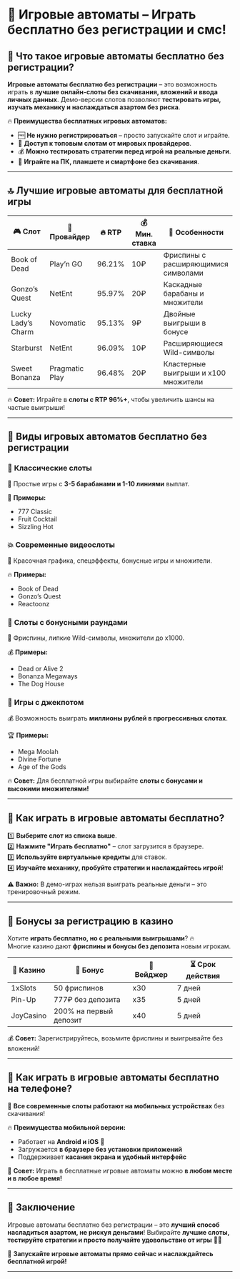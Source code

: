 # 🎰 Игровые автоматы – Играть бесплатно без регистрации и смс!  

## 🎯 Что такое игровые автоматы бесплатно без регистрации?  

**Игровые автоматы бесплатно без регистрации** – это возможность играть в **лучшие онлайн-слоты без скачивания, вложений и ввода личных данных**. Демо-версии слотов позволяют **тестировать игры, изучать механику и наслаждаться азартом без риска**.  

🔥 **Преимущества бесплатных игровых автоматов:**  
- 🆓 **Не нужно регистрироваться** – просто запускайте слот и играйте.  
- 🎰 **Доступ к топовым слотам от мировых провайдеров**.  
- 💰 **Можно тестировать стратегии перед игрой на реальные деньги**.  
- 📱 **Играйте на ПК, планшете и смартфоне без скачивания**.  

---

## 🔝 Лучшие игровые автоматы для бесплатной игры  

| 🎮 Слот | 🏢 Провайдер | 🔥 RTP | 💰 Мин. ставка | 🚀 Особенности |
|--------|-------------|-------|-------------|------------------|
| Book of Dead | Play’n GO | 96.21% | 10₽ | Фриспины с расширяющимися символами |
| Gonzo’s Quest | NetEnt | 95.97% | 20₽ | Каскадные барабаны и множители |
| Lucky Lady’s Charm | Novomatic | 95.13% | 9₽ | Двойные выигрыши в бонусе |
| Starburst | NetEnt | 96.09% | 10₽ | Расширяющиеся Wild-символы |
| Sweet Bonanza | Pragmatic Play | 96.48% | 20₽ | Кластерные выигрыши и x100 множители |

🔥 **Совет:** Играйте в **слоты с RTP 96%+**, чтобы увеличить шансы на частые выигрыши!  

---

## 🎰 Виды игровых автоматов бесплатно без регистрации  

### 🎡 **Классические слоты**  
🎲 Простые игры с **3-5 барабанами и 1-10 линиями** выплат.  

💎 **Примеры:**  
- 777 Classic  
- Fruit Cocktail  
- Sizzling Hot  

### 💥 **Современные видеослоты**  
🎯 Красочная графика, спецэффекты, бонусные игры и множители.  

🔥 **Примеры:**  
- Book of Dead  
- Gonzo’s Quest  
- Reactoonz  

### 🎁 **Слоты с бонусными раундами**  
🎰 Фриспины, липкие Wild-символы, множители до x1000.  

💰 **Примеры:**  
- Dead or Alive 2  
- Bonanza Megaways  
- The Dog House  

### 🎲 **Игры с джекпотом**  
💰 Возможность выиграть **миллионы рублей в прогрессивных слотах**.  

🏆 **Примеры:**  
- Mega Moolah  
- Divine Fortune  
- Age of the Gods  

🔥 **Совет:** Для бесплатной игры выбирайте **слоты с бонусами и высокими множителями!**  

---

## 🎡 Как играть в игровые автоматы бесплатно?  

1️⃣ **Выберите слот из списка выше**.  
2️⃣ **Нажмите "Играть бесплатно"** – слот загрузится в браузере.  
3️⃣ **Используйте виртуальные кредиты** для ставок.  
4️⃣ **Изучайте механику, пробуйте стратегии и наслаждайтесь игрой**!  

⚠️ **Важно:** В демо-играх нельзя выиграть реальные деньги – это тренировочный режим.  

---

## 🎁 Бонусы за регистрацию в казино  

Хотите **играть бесплатно, но с реальными выигрышами**? 🔥  
Многие казино дают **фриспины и бонусы без депозита** новым игрокам.  

| 🎰 Казино | 🎁 Бонус | 🔄 Вейджер | ⏳ Срок действия |
|----------|---------|-----------|--------------|
| 1xSlots | 50 фриспинов | x30 | 7 дней |
| Pin-Up | 777₽ без депозита | x35 | 5 дней |
| JoyCasino | 200% на первый депозит | x40 | 5 дней |

💰 **Совет:** Зарегистрируйтесь, возьмите фриспины и выигрывайте без вложений!  

---

## 📱 Как играть в игровые автоматы бесплатно на телефоне?  

🎰 **Все современные слоты работают на мобильных устройствах** без скачивания!  

🔥 **Преимущества мобильной версии:**  
- Работает на **Android и iOS** 📲  
- Загружается **в браузере без установки приложений**  
- Поддерживает **касания экрана и удобный интерфейс**  

🚀 **Совет:** Играть в бесплатные игровые автоматы можно **в любом месте и в любое время!**  

---

## 🏁 Заключение  

Игровые автоматы бесплатно без регистрации – это **лучший способ насладиться азартом, не рискуя деньгами**! Выбирайте **лучшие слоты, тестируйте стратегии и просто получайте удовольствие от игры** 🎰🔥  

🚀 **Запускайте игровые автоматы прямо сейчас и наслаждайтесь бесплатной игрой!**  

---
